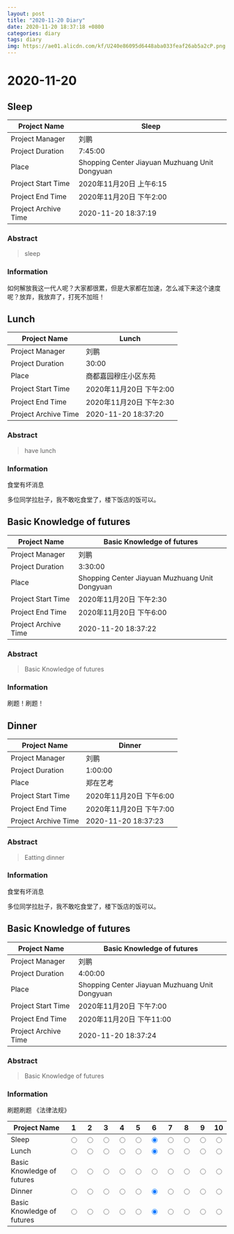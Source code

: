 ```yaml
--- 
layout: post
title: "2020-11-20 Diary"
date: 2020-11-20 18:37:18 +0800
categories: diary
tags: diary
img: https://ae01.alicdn.com/kf/U240e86095d6448aba033feaf26ab5a2cP.png
---
```


# 2020-11-20
## Sleep

|  Project Name    |    Sleep      |
| ------------ | ----------------------- |
|  Project Manager  | 刘鹏                    |
| Project Duration | 7:45:00                 |
|  Place         | Shopping Center Jiayuan Muzhuang Unit Dongyuan    |
| Project Start Time | 2020年11月20日 上午6:15 |
| Project End Time | 2020年11月20日 下午2:00 |
| Project Archive Time | 2020-11-20 18:37:19  |

### Abstract

> sleep

### Information

如何解放我这一代人呢？大家都很累，但是大家都在加速，怎么减下来这个速度呢？放弃，我放弃了，打死不加班！



## Lunch 

|  Project Name    |    Lunch       |
| ------------ | ----------------------- |
|  Project Manager  | 刘鹏                    |
| Project Duration | 30:00                 |
|  Place         | 商都嘉园穆庄小区东苑    |
| Project Start Time | 2020年11月20日 下午2:00 |
| Project End Time | 2020年11月20日 下午2:30 |
| Project Archive Time | 2020-11-20 18:37:20  |

### Abstract

> have lunch

### Information

食堂有坏消息

多位同学拉肚子，我不敢吃食堂了，楼下饭店的饭可以。



## Basic Knowledge of futures

|  Project Name    |    Basic Knowledge of futures      |
| ------------ | ----------------------- |
|  Project Manager  | 刘鹏                    |
| Project Duration | 3:30:00                 |
|  Place         | Shopping Center Jiayuan Muzhuang Unit Dongyuan    |
| Project Start Time | 2020年11月20日 下午2:30 |
| Project End Time | 2020年11月20日 下午6:00 |
| Project Archive Time | 2020-11-20 18:37:22  |

### Abstract

> Basic Knowledge of futures

### Information

刷题！刷题！



## Dinner

|  Project Name    |    Dinner      |
| ------------ | ----------------------- |
|  Project Manager  | 刘鹏                    |
| Project Duration | 1:00:00                 |
|  Place         | 郑在艺考    |
| Project Start Time | 2020年11月20日 下午6:00 |
| Project End Time | 2020年11月20日 下午7:00 |
| Project Archive Time | 2020-11-20 18:37:23  |

### Abstract

> Eatting dinner

### Information

食堂有坏消息

多位同学拉肚子，我不敢吃食堂了，楼下饭店的饭可以。



## Basic Knowledge of futures

|  Project Name    |    Basic Knowledge of futures      |
| ------------ | ----------------------- |
|  Project Manager  | 刘鹏                    |
| Project Duration | 4:00:00                 |
|  Place         | Shopping Center Jiayuan Muzhuang Unit Dongyuan    |
| Project Start Time | 2020年11月20日 下午7:00 |
| Project End Time | 2020年11月20日 下午11:00 |
| Project Archive Time | 2020-11-20 18:37:24  |

### Abstract

> Basic Knowledge of futures

### Information

刷题刷题
《法律法规》



| Project Name | 1                      |2                       |3                       |4                       |5                       |6 |7 |8 |9 |10 |
| ---- | ----------------------- | ----------------------- | ----------------------- | ----------------------- | ----------------------- | ---- | ---- | ---- | ---- | ---- |
| Sleep | <input type="radio" name="Sleep" value="1"> | <input type="radio" name="Sleep" value="2"> | <input type="radio" name="Sleep" value="3"> | <input type="radio" name="Sleep" value="4"> | <input type="radio" name="Sleep" value="5"> |<input type="radio" name="Sleep" value="6" checked> |<input type="radio" name="Sleep" value="7"> |<input type="radio" name="Sleep" value="8"> |<input type="radio" name="Sleep" value="9"> |<input type="radio" name="Sleep" value="10"> |
| Lunch  | <input type="radio" name="Lunch " value="1"> | <input type="radio" name="Lunch " value="2"> | <input type="radio" name="Lunch " value="3"> | <input type="radio" name="Lunch " value="4"> | <input type="radio" name="Lunch " value="5"> |<input type="radio" name="Lunch " value="6" checked> |<input type="radio" name="Lunch " value="7"> |<input type="radio" name="Lunch " value="8"> |<input type="radio" name="Lunch " value="9"> |<input type="radio" name="Lunch " value="10"> |
| Basic Knowledge of futures | <input type="radio" name="Basic Knowledge of futures" value="1"> | <input type="radio" name="Basic Knowledge of futures" value="2"> | <input type="radio" name="Basic Knowledge of futures" value="3"> | <input type="radio" name="Basic Knowledge of futures" value="4"> | <input type="radio" name="Basic Knowledge of futures" value="5"> |<input type="radio" name="Basic Knowledge of futures" value="6" checked> |<input type="radio" name="Basic Knowledge of futures" value="7"> |<input type="radio" name="Basic Knowledge of futures" value="8"> |<input type="radio" name="Basic Knowledge of futures" value="9"> |<input type="radio" name="Basic Knowledge of futures" value="10"> |
| Dinner | <input type="radio" name="Dinner" value="1"> | <input type="radio" name="Dinner" value="2"> | <input type="radio" name="Dinner" value="3"> | <input type="radio" name="Dinner" value="4"> | <input type="radio" name="Dinner" value="5"> |<input type="radio" name="Dinner" value="6" checked> |<input type="radio" name="Dinner" value="7"> |<input type="radio" name="Dinner" value="8"> |<input type="radio" name="Dinner" value="9"> |<input type="radio" name="Dinner" value="10"> |
| Basic Knowledge of futures | <input type="radio" name="Basic Knowledge of futures" value="1"> | <input type="radio" name="Basic Knowledge of futures" value="2"> | <input type="radio" name="Basic Knowledge of futures" value="3"> | <input type="radio" name="Basic Knowledge of futures" value="4"> | <input type="radio" name="Basic Knowledge of futures" value="5"> |<input type="radio" name="Basic Knowledge of futures" value="6" checked> |<input type="radio" name="Basic Knowledge of futures" value="7"> |<input type="radio" name="Basic Knowledge of futures" value="8"> |<input type="radio" name="Basic Knowledge of futures" value="9"> |<input type="radio" name="Basic Knowledge of futures" value="10"> |
